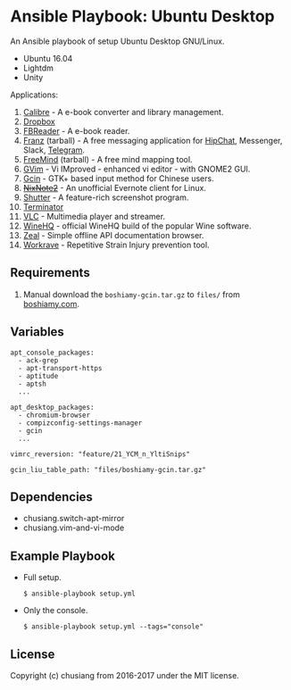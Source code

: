 # Ansible Playbook: Ubuntu Desktop

An Ansible playbook of setup Ubuntu Desktop GNU/Linux.

- Ubuntu 16.04
- Lightdm
- Unity

Applications:

1. [Calibre](https://calibre-ebook.com/) - A e-book converter and library management.
1. [Dropbox](https://www.dropbox.com/)
1. [FBReader](https://fbreader.org/) - A e-book reader.
1. [Franz](http://meetfranz.com/) (tarball) - A free messaging application for [HipChat](https://www.hipchat.com/), Messenger, Slack, [Telegram](https://telegram.org/).
1. [FreeMind](http://freemind.sourceforge.net/wiki/index.php/Main_Page) (tarball) - A free mind mapping tool.
1. [GVim](http://www.vim.org/) - Vi IMproved - enhanced vi editor - with GNOME2 GUI.
1. [Gcin](http://hyperrate.com/dir.php?eid=67) - GTK+ based input method for Chinese users.
1. ~~[NixNote2](https://github.com/baumgarr/nixnote2)~~ - An unofficial Evernote client for Linux.
1. [Shutter](http://shutter-project.org/) - A feature-rich screenshot program.
1. [Terminator](https://gnometerminator.blogspot.tw/)
1. [VLC](http://www.videolan.org/) - Multimedia player and streamer.
1. [WineHQ](https://wiki.winehq.org/Ubuntu) - official WineHQ build of the popular Wine software.
1. [Zeal](https://zealdocs.org/) - Simple offline API documentation browser.
1. [Workrave](http://www.workrave.org/) - Repetitive Strain Injury prevention tool.

## Requirements

1. Manual download the `boshiamy-gcin.tar.gz` to `files/` from [boshiamy.com](https://boshiamy.com).

## Variables

```
apt_console_packages:
  - ack-grep
  - apt-transport-https
  - aptitude
  - aptsh
  ...

apt_desktop_packages:
  - chromium-browser
  - compizconfig-settings-manager
  - gcin
  ...

vimrc_reversion: "feature/21_YCM_n_YltiSnips"

gcin_liu_table_path: "files/boshiamy-gcin.tar.gz"
```

## Dependencies

- chusiang.switch-apt-mirror
- chusiang.vim-and-vi-mode

## Example Playbook

- Full setup.

  ```
  $ ansible-playbook setup.yml
  ```

- Only the console.

  ```
  $ ansible-playbook setup.yml --tags="console"
  ```

## License

Copyright (c) chusiang from 2016-2017 under the MIT license.

